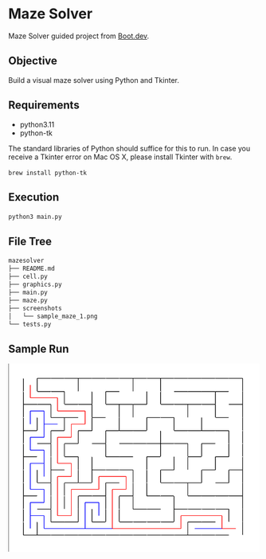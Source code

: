 Maze Solver
===========
Maze Solver guided project from [Boot.dev](https://boot.dev).

Objective
---------
Build a visual maze solver using Python and Tkinter.

Requirements
------------
- python3.11
- python-tk

The standard libraries of Python should suffice for this to run. 
In case you receive a Tkinter error on Mac OS X, please install Tkinter with `brew`.

`brew install python-tk`

Execution
---------
`python3 main.py` 

File Tree
---------
```shell
mazesolver
├── README.md
├── cell.py
├── graphics.py
├── main.py
├── maze.py
├── screenshots
│   └── sample_maze_1.png
└── tests.py
```

Sample Run
----------
![Maze Solver](./screenshots/sample_maze_1.png)